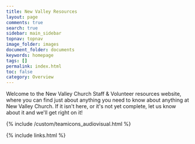 ```yaml
---
title: New Valley Resources
layout: page
comments: true
search: true
sidebar: main_sidebar
topnav: topnav
image_folder: images
document_folder: documents
keywords: homepage
tags: []
permalink: index.html
toc: false
category: Overview
---
```


Welcome to the New Valley Church Staff & Volunteer resources website, where you can find just about anything you need to know about anything at New Valley Church.  If it isn't here, or it's not yet complete, let us know about it and we'll get right on it!

{% include /custom/teamicons_audiovisual.html %}

{% include links.html %}